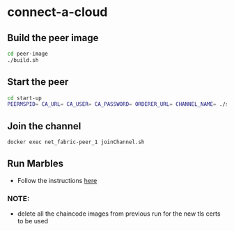 # connect-a-cloud

## Build the peer image
```bash
cd peer-image
./build.sh
```

## Start the peer
```bash
cd start-up
PEERMSPID= CA_URL= CA_USER= CA_PASSWORD= ORDERER_URL= CHANNEL_NAME= ./start.sh
```

## Join the channel 
```bash
docker exec net_fabric-peer_1 joinChannel.sh
```

## Run Marbles
- Follow the instructions [here](docs/marbles.md)

### NOTE:
- delete all the chaincode images from previous run for the new tls certs to be used